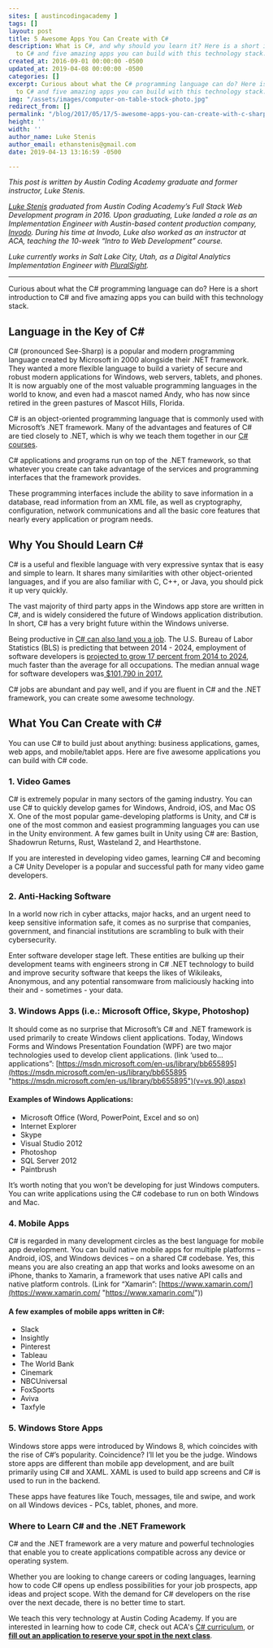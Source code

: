 ```yaml
---
sites: [ austincodingacademy ]
tags: []
layout: post
title: 5 Awesome Apps You Can Create with C#
description: What is C#, and why should you learn it? Here is a short introduction
  to C# and five amazing apps you can build with this technology stack.
created_at: 2016-09-01 00:00:00 -0500
updated_at: 2019-04-08 00:00:00 -0500
categories: []
excerpt: Curious about what the C# programming language can do? Here is a short introduction
  to C# and five amazing apps you can build with this technology stack.
img: "/assets/images/computer-on-table-stock-photo.jpg"
redirect_from: []
permalink: "/blog/2017/05/17/5-awesome-apps-you-can-create-with-c-sharp/"
height: ''
width: ''
author_name: Luke Stenis
author_email: ethanstenis@gmail.com
date: 2019-04-13 13:16:59 -0500

---
```

_This post is written by Austin Coding Academy graduate and former instructor, Luke Stenis._

[_Luke Stenis_](https://www.linkedin.com/in/ethanstenis/) _graduated from Austin Coding Academy’s Full Stack Web Development program in 2016. Upon graduating, Luke landed a role as an Implementation Engineer with Austin-based content production company,_ [_Invodo_](https://www.invodo.com/)_. During his time at Invodo, Luke also worked as an instructor at ACA, teaching the 10-week “Intro to Web Development” course._

_Luke currently works in Salt Lake City, Utah, as a Digital Analytics Implementation Engineer with_ [_PluralSight_](https://www.pluralsight.com/)_._

***

Curious about what the C# programming language can do? Here is a short introduction to C# and five amazing apps you can build with this technology stack.

## Language in the Key of C#

C# (pronounced See-Sharp) is a popular and modern programming language created by Microsoft in 2000 alongside their .NET framework. They wanted a more flexible language to build a variety of secure and robust modern applications for Windows, web servers, tablets, and phones. It is now arguably one of the most valuable programming languages in the world to know, and even had a mascot named Andy, who has now since retired in the green pastures of Mascot Hills, Florida.

C# is an object-oriented programming language that is commonly used with Microsoft’s .NET framework. Many of the advantages and features of C# are tied closely to .NET, which is why we teach them together in our [C# courses](https://austincodingacademy.com/csharp/).

C# applications and programs run on top of the .NET framework, so that whatever you create can take advantage of the services and programming interfaces that the framework provides.

These programming interfaces include the ability to save information in a database, read information from an XML file, as well as cryptography, configuration, network communications and all the basic core features that nearly every application or program needs.

## Why You Should Learn C#

C# is a useful and flexible language with very expressive syntax that is easy and simple to learn. It shares many similarities with other object-oriented languages, and if you are also familiar with C, C++, or Java, you should pick it up very quickly.

The vast majority of third party apps in the Windows app store are written in C#, and is widely considered the future of Windows application distribution. In short, C# has a very bright future within the Windows universe.

Being productive in [C# can also land you a job](https://www.indeed.com/jobs?q=C%23+Net+Developer&l=Texas). The U.S. Bureau of Labor Statistics (BLS) is predicting that between 2014 - 2024, employment of software developers is [projected to grow 17 percent from 2014 to 2024](https://www.bls.gov/ooh/computer-and-information-technology/software-developers.htm), much faster than the average for all occupations. The median annual wage for software developers was[ $101,790 in 2017.](https://money.usnews.com/careers/best-jobs/software-developer/salary)

C# jobs are abundant and pay well, and if you are fluent in C# and the .NET framework, you can create some awesome technology.

## What You Can Create with C#

You can use C# to build just about anything: business applications, games, web apps, and mobile/tablet apps. Here are five awesome applications you can build with C# code.

### 1. Video Games

C# is extremely popular in many sectors of the gaming industry. You can use C# to quickly develop games for Windows, Android, iOS, and Mac OS X. One of the most popular game-developing platforms is Unity, and C# is one of the most common and easiest programming languages you can use in the Unity environment. A few games built in Unity using C# are: Bastion, Shadowrun Returns, Rust, Wasteland 2, and Hearthstone.

If you are interested in developing video games, learning C# and becoming a C# Unity Developer is a popular and successful path for many video game developers.

### 2. Anti-Hacking Software

In a world now rich in cyber attacks, major hacks, and an urgent need to keep sensitive information safe, it comes as no surprise that companies, government, and financial institutions are scrambling to bulk with their cybersecurity.

Enter software developer stage left. These entities are bulking up their development teams with engineers strong in C# .NET technology to build and improve security software that keeps the likes of Wikileaks, Anonymous, and any potential ransomware from maliciously hacking into their and - sometimes - your data.

### 3. Windows Apps (i.e.: Microsoft Office, Skype, Photoshop)

It should come as no surprise that Microsoft’s C# and .NET framework is used primarily to create Windows client applications. Today, Windows Forms and Windows Presentation Foundation (WPF) are two major technologies used to develop client applications. (link ‘used to… applications”: [https://msdn.microsoft.com/en-us/library/bb655895](https://msdn.microsoft.com/en-us/library/bb655895 "https://msdn.microsoft.com/en-us/library/bb655895")(v=vs.90).aspx)

#### Examples of Windows Applications:

* Microsoft Office (Word, PowerPoint, Excel and so on)
* Internet Explorer
* Skype
* Visual Studio 2012
* Photoshop
* SQL Server 2012
* Paintbrush

It’s worth noting that you won’t be developing for just Windows computers. You can write applications using the C# codebase to run on both Windows and Mac.

### 4. Mobile Apps

C# is regarded in many development circles as the best language for mobile app development. You can build native mobile apps for multiple platforms – Android, iOS, and Windows devices – on a shared C# codebase. Yes, this means you are also creating an app that works and looks awesome on an iPhone, thanks to Xamarin, a framework that uses native API calls and native platform controls. (Link for “Xamarin”: [https://www.xamarin.com/](https://www.xamarin.com/ "https://www.xamarin.com/"))

#### A few examples of mobile apps written in C#:

* Slack
* Insightly
* Pinterest
* Tableau
* The World Bank
* Cinemark
* NBCUniversal
* FoxSports
* Aviva
* Taxfyle

### 5. Windows Store Apps

Windows store apps were introduced by Windows 8, which coincides with the rise of C#’s popularity. Coincidence? I’ll let you be the judge. Windows store apps are different than mobile app development, and are built primarily using C# and XAML. XAML is used to build app screens and C# is used to run in the backend.

These apps have features like Touch, messages, tile and swipe, and work on all Windows devices - PCs, tablet, phones, and more.

### Where to Learn C# and the .NET Framework

C# and the .NET framework are a very mature and powerful technologies that enable you to create applications compatible across any device or operating system.

Whether you are looking to change careers or coding languages, learning how to code C# opens up endless possibilities for your job prospects, app ideas and project scope. With the demand for C# developers on the rise over the next decade, there is no better time to start.

We teach this very technology at Austin Coding Academy. If you are interested in learning how to code C#, check out ACA's [C# curriculum](https://austincodingacademy.com/csharp/), or [**fill out an application to reserve your spot in the next class**](https://austincodingacademy.com/apply).